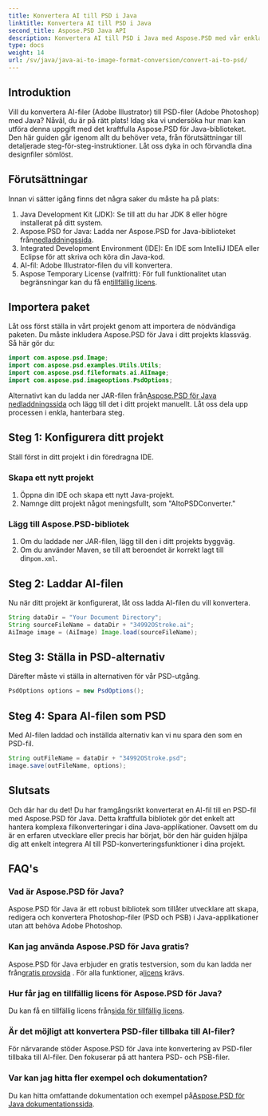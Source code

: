 ```yaml
---
title: Konvertera AI till PSD i Java
linktitle: Konvertera AI till PSD i Java
second_title: Aspose.PSD Java API
description: Konvertera AI till PSD i Java med Aspose.PSD med vår enkla steg-för-steg-guide. Perfekt för utvecklare som behöver snabb och sömlös filkonvertering.
type: docs
weight: 14
url: /sv/java/java-ai-to-image-format-conversion/convert-ai-to-psd/
---
```

## Introduktion
Vill du konvertera AI-filer (Adobe Illustrator) till PSD-filer (Adobe Photoshop) med Java? Nåväl, du är på rätt plats! Idag ska vi undersöka hur man kan utföra denna uppgift med det kraftfulla Aspose.PSD för Java-biblioteket. Den här guiden går igenom allt du behöver veta, från förutsättningar till detaljerade steg-för-steg-instruktioner. Låt oss dyka in och förvandla dina designfiler sömlöst.
## Förutsättningar
Innan vi sätter igång finns det några saker du måste ha på plats:
1. Java Development Kit (JDK): Se till att du har JDK 8 eller högre installerat på ditt system.
2.  Aspose.PSD for Java: Ladda ner Aspose.PSD for Java-biblioteket från[nedladdningssida](https://releases.aspose.com/psd/java/).
3. Integrated Development Environment (IDE): En IDE som IntelliJ IDEA eller Eclipse för att skriva och köra din Java-kod.
4. AI-fil: Adobe Illustrator-filen du vill konvertera.
5. Aspose Temporary License (valfritt): För full funktionalitet utan begränsningar kan du få en[tillfällig licens](https://purchase.aspose.com/temporary-license/).
## Importera paket
Låt oss först ställa in vårt projekt genom att importera de nödvändiga paketen. Du måste inkludera Aspose.PSD för Java i ditt projekts klassväg. Så här gör du:
```java
import com.aspose.psd.Image;
import com.aspose.psd.examples.Utils.Utils;
import com.aspose.psd.fileformats.ai.AiImage;
import com.aspose.psd.imageoptions.PsdOptions;
```
 Alternativt kan du ladda ner JAR-filen från[Aspose.PSD för Java nedladdningssida](https://releases.aspose.com/psd/java/) och lägg till det i ditt projekt manuellt.
Låt oss dela upp processen i enkla, hanterbara steg.
## Steg 1: Konfigurera ditt projekt
Ställ först in ditt projekt i din föredragna IDE.
### Skapa ett nytt projekt
1. Öppna din IDE och skapa ett nytt Java-projekt.
2. Namnge ditt projekt något meningsfullt, som "AItoPSDConverter."
### Lägg till Aspose.PSD-bibliotek
1. Om du laddade ner JAR-filen, lägg till den i ditt projekts byggväg.
2.  Om du använder Maven, se till att beroendet är korrekt lagt till din`pom.xml`.
## Steg 2: Laddar AI-filen
Nu när ditt projekt är konfigurerat, låt oss ladda AI-filen du vill konvertera.
```java
String dataDir = "Your Document Directory"; 
String sourceFileName = dataDir + "34992OStroke.ai";       
AiImage image = (AiImage) Image.load(sourceFileName);
```
## Steg 3: Ställa in PSD-alternativ
Därefter måste vi ställa in alternativen för vår PSD-utgång.
```java
PsdOptions options = new PsdOptions();
```
## Steg 4: Spara AI-filen som PSD
Med AI-filen laddad och inställda alternativ kan vi nu spara den som en PSD-fil.
```java
String outFileName = dataDir + "34992OStroke.psd";
image.save(outFileName, options);
```
## Slutsats
Och där har du det! Du har framgångsrikt konverterat en AI-fil till en PSD-fil med Aspose.PSD för Java. Detta kraftfulla bibliotek gör det enkelt att hantera komplexa filkonverteringar i dina Java-applikationer. Oavsett om du är en erfaren utvecklare eller precis har börjat, bör den här guiden hjälpa dig att enkelt integrera AI till PSD-konverteringsfunktioner i dina projekt.
## FAQ's
### Vad är Aspose.PSD för Java?
Aspose.PSD för Java är ett robust bibliotek som tillåter utvecklare att skapa, redigera och konvertera Photoshop-filer (PSD och PSB) i Java-applikationer utan att behöva Adobe Photoshop.
### Kan jag använda Aspose.PSD för Java gratis?
 Aspose.PSD för Java erbjuder en gratis testversion, som du kan ladda ner från[gratis provsida](https://releases.aspose.com/) . För alla funktioner, a[licens](https://purchase.aspose.com/buy) krävs.
### Hur får jag en tillfällig licens för Aspose.PSD för Java?
Du kan få en tillfällig licens från[sida för tillfällig licens](https://purchase.aspose.com/temporary-license/).
### Är det möjligt att konvertera PSD-filer tillbaka till AI-filer?
För närvarande stöder Aspose.PSD för Java inte konvertering av PSD-filer tillbaka till AI-filer. Den fokuserar på att hantera PSD- och PSB-filer.
### Var kan jag hitta fler exempel och dokumentation?
 Du kan hitta omfattande dokumentation och exempel på[Aspose.PSD för Java dokumentationssida](https://reference.aspose.com/psd/java/).